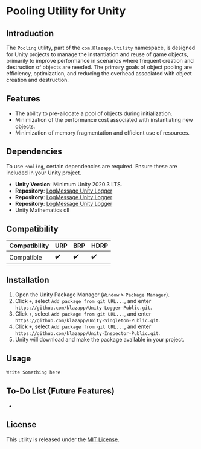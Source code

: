# Pooling Utility for Unity

## Introduction
The `Pooling` utility, part of the `com.Klazapp.Utility` namespace, is designed for Unity projects to manage the instantiation and reuse of game objects, primarily to improve performance in scenarios where frequent creation and destruction of objects are needed. The primary goals of object pooling are efficiency, optimization, and reducing the overhead associated with object creation and destruction.

## Features
- The ability to pre-allocate a pool of objects during initialization.
- Minimization of the performance cost associated with instantiating new objects.
- Minimization of memory fragmentation and efficient use of resources.

## Dependencies
To use `Pooling`, certain dependencies are required. Ensure these are included in your Unity project.
- **Unity Version**: Minimum Unity 2020.3 LTS.
- **Repository**: [LogMessage Unity Logger](https://github.com/klazapp/Unity-Logger-Public.git)
- **Repository**: [LogMessage Unity Logger](https://github.com/klazapp/Unity-Singleton-Public.git)
- **Repository**: [LogMessage Unity Logger](https://github.com/klazapp/Unity-Inspector-Public.git)
- Unity Mathematics dll

## Compatibility
| Compatibility        | URP | BRP | HDRP |
|----------------------|-----|-----|------|
| Compatible           | ✔️  | ✔️  | ✔️   |

## Installation
1. Open the Unity Package Manager (`Window` > `Package Manager`).
2. Click `+`, select `Add package from git URL...`, and enter `https://github.com/klazapp/Unity-Logger-Public.git`.
3. Click `+`, select `Add package from git URL...`, and enter `https://github.com/klazapp/Unity-Singleton-Public.git`.
4. Click `+`, select `Add package from git URL...`, and enter `https://github.com/klazapp/Unity-Inspector-Public.git`.
5. Unity will download and make the package available in your project.

## Usage
```csharp
Write Something here
```

## To-Do List (Future Features)
- 

## License
This utility is released under the [MIT License](LICENSE).

